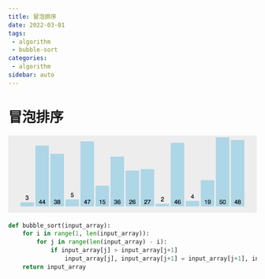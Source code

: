 ```yaml
---
title: 冒泡排序
date: 2022-03-01
tags:
 - algorithm
 - bubble-sort
categories: 
 - algorithm
sidebar: auto
---
```


# 冒泡排序
![动图演示](../../../.vuepress/public/bubbleSort.gif)


````python
def bubble_sort(input_array):
    for i in range(1, len(input_array)):
        for j in range(len(input_array) - i):
            if input_array[j] > input_array[j+1]
                input_array[j], input_array[j+1] = input_array[j+1], input_array[j]
    return input_array
````
